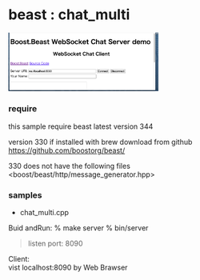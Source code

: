 beast : chat_multi
===============

<img src="https://raw.githubusercontent.com/ohwada/MAC_cpp_Samples/master/boost_beast/screenshots/chat_multi.png" width="300" />

### require
this sample  require beast latest version 344

version 330 if installed with brew
download from github
https://github.com/boostorg/beast/

330 does not have the following files
<boost/beast/http/message_generator.hpp>


### samples
- chat_multi.cpp

Buid andRun:
% make server
% bin/server
> listen port: 8090

Client:  
vist localhost:8090 by Web Brawser  

